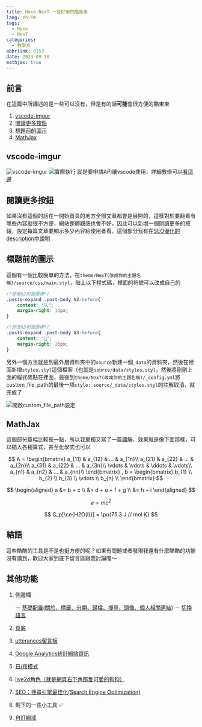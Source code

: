 ```yaml
---
title: Hexo-NexT 一些好用的酷東東
lang: zh-TW
tags:
  - Hexo
  - NexT
categories:
  - 教學文
abbrlink: 6153
date: 2023-09-10
mathjax: true
---
```


## 前言

在這篇中所講述的是一些可以沒有，但是有的話**可能**會很方便的酷東東

<!--more-->

1. [vscode-imgur](/NexT-some-cool-tools/#vscode-imgur)
2. [閱讀更多按鈕](/NexT-some-cool-tools/#閱讀更多按鈕)
3. [標題前的圖示](/NexT-some-cool-tools/#標題前的圖示)
4. [MathJax](/NexT-some-cool-tools/#MathJax)

## vscode-imgur

![vscode-imgur](https://i.imgur.com/m8LaSvK.png)
![實際執行](https://i.imgur.com/jPm7V6t.gif)
就是要申請API讓vscode使用，詳細教學可以[看這邊](https://israynotarray.com/hexo/20201012/473855281/)

## 閱讀更多按鈕

如果沒有這個的話在一開始首頁的地方全部文章都會是展開的，這樣對於要翻看有哪些內容就很不方便，網站整體觀感也會不好，因此可以新增一個閱讀更多的按鈕，設定每篇文章要顯示多少內容給使用者看，這個部分我有在[SEO優化的description中說明](/SEO-Search-Engine-Optimization/#新增description)

## 標題前的圖示

這個有一個比較簡單的方法，在`theme/NexT(改成你的主題名稱)/source/css/main.styl`，貼上以下程式碼，裡面的符號可以改成自己的

```css
/*修改h2前面圖標*/
.posts-expand .post-body h2:before{
    content: "🔍";
    margin-right: 16px;
}

/*修改h3前面圖標*/
.posts-expand .post-body h3:before{
    content: "📌";
    margin-right: 16px;
}
```

另外一個方法就是到最外層資料夾中的`source`新建一個`_data`的資料夾，然後在裡面新增`styles.styl`這個檔案（也就是`source/data/styles.styl`，然後將剛剛上面的程式碼貼在裡面，最後到`theme/NexT(改成你的主題名稱)/_config.yml`將custom_file_path的最後一項`style: source/_data/styles.styl`的註解取消，就完成了

![開啟custom_file_path設定](https://i.imgur.com/ndD3yh1.png)

## MathJax

這個部分篇幅比較長一點，所以我單獨又寫了一篇[講解](/Hexo-Next_MathJax)，效果就是像下面那樣，可以插入各種算式，甚至化學式也可以

$$
A = \begin{bmatrix}
        a_{11}    & a_{12}    & ...    & a_{1n}\\
        a_{21}    & a_{22}    & ...    & a_{2n}\\
        a_{31}    & a_{22}    & ...    & a_{3n}\\
        \vdots    & \vdots    & \ddots & \vdots\\
        a_{n1}    & a_{n2}    & ... & a_{nn}\\
    \end{bmatrix} , b = \begin{bmatrix}
        b_{1}  \\
        b_{2}  \\
        b_{3}  \\
        \vdots \\
        b_{n}  \\
    \end{bmatrix}
$$

$$
\begin{aligned}
a &= b + c \\  
  &= d + e + f + g \\  
  &= h + i
\end{aligned}
$$

$$
e=mc^2
$$

$$
C_p[\ce{H2O(l)}] = \pu{75.3 J // mol K}
$$

## 結語

這些酷酷的工具是不是也挺方便的呢？如果有問題或者發現我還有什麼酷酷的功能沒有講到，歡迎大家到底下留言區跟我討論喔～

## 其他功能

1. 側邊欄

    － [基礎配置(關於、標籤、分類、歸檔、搜尋、頭像、個人相關連結)](/NexT-sidebar-basic)
    － [切換語言](/NexT-sidebar-switch-lang)

2. [頁底](/NexT-footer)
3. [utterances留言板](/NexT-utterances-comment-box)
4. [Google Analytics統計網站資訊](/NexT-google-analytics)
5. [日/夜模式](/NexT-dark-light-mode)
6. [live2d角色（就是網頁右下角那隻可愛的狗狗）](/NexT-live2d)
7. [SEO：搜尋引擎最佳化(Search Engine Optimization)](/SEO-Search-Engine-Optimization)
8. 剩下的一些小工具 ✅
9. [自訂網域](/Hexo-NexT_custom_domain)
